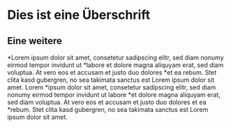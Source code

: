 # Dies ist eine Überschrift
## Eine weitere
*Lorem ipsum dolor sit amet, consetetur sadipscing elitr, sed diam nonumy eirmod tempor invidunt ut *labore et dolore magna aliquyam erat, sed diam voluptua. At vero eos et accusam et justo duo dolores *et ea rebum. Stet clita kasd gubergren, no sea takimata sanctus est Lorem ipsum dolor sit amet. Lorem *ipsum dolor sit amet, consetetur sadipscing elitr, sed diam nonumy eirmod tempor invidunt ut labore *et dolore magna aliquyam erat, sed diam voluptua. At vero eos et accusam et justo duo dolores et ea *rebum. Stet clita kasd gubergren, no sea takimata sanctus est Lorem ipsum dolor sit amet.

